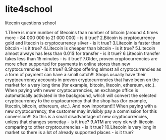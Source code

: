 # lite4school
litecoin questions school

1.There is more number of litecoins than number of bitcoin (around 4 times more - 84 000 000 to 21 000 000) - is it true? 
2.Bitcoin is cryptocurrency gold and litecoin is cryptocurrency silver - is it true? 
3.Litecoin is faster than bitcoin - is it true? 
4.Litecoin is cheaper than bitcoin - is it true? 
5.Litecoin almost always has less than 0.01$ for transfer - is it true? 
6.Litecoin transfer takes less than 15 minutes - is it true? 
7.Older, proven cryptocurrencies are more often supported for payments in online stores than new cryptocurrencies - is it true? 
8.Shops offering almost all cryptocurrencies as a form of payment can have a small catch!!! Shops usually have their cryptocurrency accounts in proven cryptocurrencies that have been on the market for a very long time (for example, bitcoin, litecoin, ethereum, etc.). When paying with newer cryptocurrencies, an exchange office is automatically activated in the background, which will convert the selected cryptocurrency to the cryptocurrency that the shop has (for example, litecoin, bitcoin, ethereum, etc.). And now important!!! When paying with a new cryptocurrency, the customer may invisibly pay a commission for this conversion!!! So this is a small disadvantage of new cryptocurrencies, unless that changes someday - is it true? 
9.ATM are very ok with litecoin comparing to other cryptocurrencies - is it true? 
10.Litecoin is very long in market so there is a lot of already supported places - is it true?

